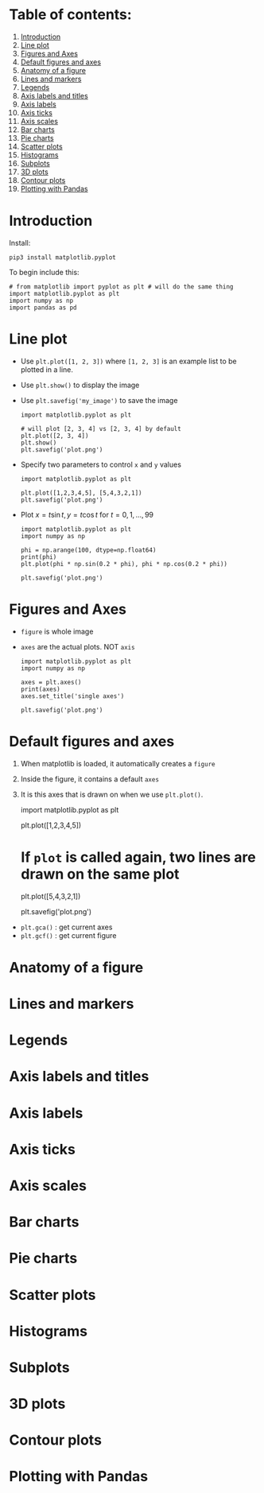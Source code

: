 # Table of contents: 
1. [Introduction](#1)
2. [Line plot](#2)
3. [Figures and Axes ](#3)
4. [Default figures and axes](#4)
5. [Anatomy of a figure ](#5)
6. [Lines and markers](#6)
7. [Legends ](#7)
8. [Axis labels and titles](#8)
9. [Axis labels](#9)
10. [Axis ticks](#10)
11. [Axis scales](#11)
12. [Bar charts](#12)
13. [Pie charts](#13)
14. [Scatter plots](#14)
15. [Histograms](#15)
16. [Subplots](#16)
17. [3D plots](#17)
18. [Contour plots](#18)
19. [Plotting with Pandas](#19)


# Introduction <a name = "1"></a>
Install: 

    pip3 install matplotlib.pyplot

To begin include this: 

    # from matplotlib import pyplot as plt # will do the same thing
    import matplotlib.pyplot as plt
    import numpy as np
    import pandas as pd

# Line plot <a name = "2"></a>
- Use `plt.plot([1, 2, 3])` where `[1, 2, 3]` is an example list to be plotted in a line. 
- Use `plt.show()` to display the image
- Use `plt.savefig('my_image')` to save the image


      import matplotlib.pyplot as plt

      # will plot [2, 3, 4] vs [2, 3, 4] by default
      plt.plot([2, 3, 4])
      plt.show()
      plt.savefig('plot.png')

- Specify two parameters to control `x` and `y` values

      import matplotlib.pyplot as plt

      plt.plot([1,2,3,4,5], [5,4,3,2,1])
      plt.savefig('plot.png')

- Plot $x = t\sin t, y = t\cos t$ for $t = 0, 1, ..., 99$

      import matplotlib.pyplot as plt
      import numpy as np

      phi = np.arange(100, dtype=np.float64)
      print(phi)
      plt.plot(phi * np.sin(0.2 * phi), phi * np.cos(0.2 * phi))

      plt.savefig('plot.png')

# Figures and Axes <a name = "3"></a>

- `figure` is whole image
- `axes` are the actual plots. NOT `axis`

      import matplotlib.pyplot as plt
      import numpy as np

      axes = plt.axes()
      print(axes)
      axes.set_title('single axes')

      plt.savefig('plot.png')

# Default figures and axes <a name = "4"></a>

1. When matplotlib is loaded, it automatically creates a `figure`
2. Inside the figure, it contains a default `axes`
3. It is this axes that is drawn on when we use `plt.plot()`.

      import matplotlib.pyplot as plt

      plt.plot([1,2,3,4,5])

      # If `plot` is called again, two lines are drawn on the same plot
      plt.plot([5,4,3,2,1])

      plt.savefig('plot.png')

- `plt.gca()` : get current axes 
- `plt.gcf()` : get current figure


# Anatomy of a figure <a name = "5"></a>
# Lines and markers <a name = "6"></a>
# Legends <a name = "7"></a>
# Axis labels and titles <a name = "8"></a>
# Axis labels <a name = "9"></a>
# Axis ticks <a name = "10"></a>
# Axis scales <a name = "11"></a>
# Bar charts <a name = "12"></a>
# Pie charts <a name = "13"></a>
# Scatter plots <a name = "14"></a>
# Histograms <a name = "15"></a>
# Subplots <a name = "16"></a>
# 3D plots <a name = "17"></a>
# Contour plots <a name = "18"></a>
# Plotting with Pandas <a name = "19"></a>
